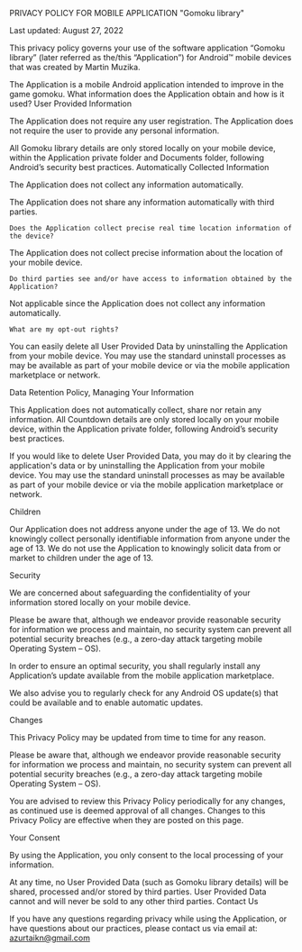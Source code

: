 PRIVACY POLICY FOR MOBILE APPLICATION "Gomoku library"

Last updated: August 27, 2022

This privacy policy governs your use of the software application “Gomoku library” (later referred as the/this “Application”) for Android™ mobile devices that was created by Martin Muzika.

The Application is a mobile Android application intended to improve in the game gomoku.
What information does the Application obtain and how is it used?
User Provided Information

The Application does not require any user registration. The Application does not require the user to provide any personal information.

All Gomoku library details are only stored locally on your mobile device, within the Application private folder and Documents folder, following Android’s security best practices.
Automatically Collected Information

The Application does not collect any information automatically.

The Application does not share any information automatically with third parties.

    Does the Application collect precise real time location information of the device?

The Application does not collect precise information about the location of your mobile device.

    Do third parties see and/or have access to information obtained by the Application?

Not applicable since the Application does not collect any information automatically.

    What are my opt-out rights?

You can easily delete all User Provided Data by uninstalling the Application from your mobile device. You may use the standard uninstall processes as may be available as part of your mobile device or via the mobile application marketplace or network.


Data Retention Policy, Managing Your Information

This Application does not automatically collect, share nor retain any information. All Countdown details are only stored locally on your mobile device, within the Application private folder, following Android’s security best practices.

If you would like to delete User Provided Data, you may do it by clearing the application's data or by uninstalling the Application from your mobile device. You may use the standard uninstall processes as may be available as part of your mobile device or via the mobile application marketplace or network.

Children

Our Application does not address anyone under the age of 13. We do not knowingly collect personally identifiable information from anyone under the age of 13. We do not use the Application to knowingly solicit data from or market to children under the age of 13.

Security

We are concerned about safeguarding the confidentiality of your information stored locally on your mobile device.

Please be aware that, although we endeavor provide reasonable security for information we process and maintain, no security system can prevent all potential security breaches (e.g., a zero-day attack targeting mobile Operating System – OS).

In order to ensure an optimal security, you shall regularly install any Application’s update available from the mobile application marketplace.

We also advise you to regularly check for any Android OS update(s) that could be available and to enable automatic updates.

Changes

This Privacy Policy may be updated from time to time for any reason. 

Please be aware that, although we endeavor provide reasonable security for information we process and maintain, no security system can prevent all potential security breaches (e.g., a zero-day attack targeting mobile Operating System – OS).

You are advised to review this Privacy Policy periodically for any changes, as continued use is deemed approval of all changes. Changes to this Privacy Policy are effective when they are posted on this page.

Your Consent

By using the Application, you only consent to the local processing of your information.

At any time, no User Provided Data (such as Gomoku library details) will be shared, processed and/or stored by third parties. User Provided Data cannot and will never be sold to any other third parties.
Contact Us

If you have any questions regarding privacy while using the Application, or have questions about our practices, please contact us via email at:
azurtaikn@gmail.com
